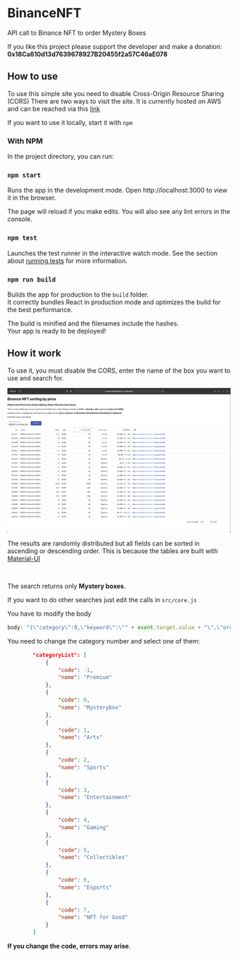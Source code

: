 # BinanceNFT
API call to Binance NFT to order Mystery Boxes

If you like this project please support the developer and make a donation: <b>0x18Ca610d13d7639678927B20455f2a57C46aE078</b>

## How to use

To use this simple site you need to disable Cross-Origin Resource Sharing (CORS)
There are two ways to visit the site. It is currently hosted on AWS and can be reached via this <a href="#" target="_blank"> link </a>

If you want to use it locally, start it with  ``` npm ```


### With NPM
In the project directory, you can run:

### `npm start`

Runs the app in the development mode.
Open http://localhost:3000 to view it in the browser.

The page will reload if you make edits.
You will also see any lint errors in the console.

### `npm test`

Launches the test runner in the interactive watch mode.
See the section about <a href="https://create-react-app.dev/docs/running-tests/" target="_blank">running tests</a> for more information.

### `npm run build`

Builds the app for production to the `build` folder.<br>
It correctly bundles React in production mode and optimizes the build for the best performance.

The build is minified and the filenames include the hashes.<br>
Your app is ready to be deployed!

## How it work

To use it, you must disable the CORS, enter the name of the box you want to use and search for.

<img src="img/screen.png">

</br>

The results are randomly distributed but all fields can be sorted in ascending or descending order. This is because the tables are built with <a href="https://material-ui.com/components/tables/" target="_blank">Material-UI </a>

</br>

The search returns only <b>Mystery boxes</b>.

If you want to do other searches just edit the calls in ```src/core.js```

You have to modify the body
```javascript 
body: "{\"category\":0,\"keyword\":\"" + event.target.value + "\",\"orderBy\":\"list_time\",\"orderType\":-1,\"page\":" + this.state.page + ",\"rows\":100}"
```

You need to change the category number and select one of them:
```JSON
        "categoryList": [
            {
                "code": -1,
                "name": "Premium"
            },
            {
                "code": 0,
                "name": "Mysterybox"
            },
            {
                "code": 1,
                "name": "Arts"
            },
            {
                "code": 2,
                "name": "Sports"
            },
            {
                "code": 3,
                "name": "Entertainment"
            },
            {
                "code": 4,
                "name": "Gaming"
            },
            {
                "code": 5,
                "name": "Collectibles"
            },
            {
                "code": 6,
                "name": "Esports"
            },
            {
                "code": 7,
                "name": "NFT for Good"
            }
        ]
```

<b>If you change the code, errors may arise</b>.